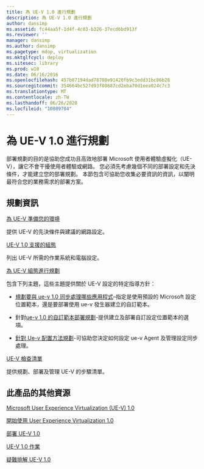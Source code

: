 ```yaml
---
title: 為 UE-V 1.0 進行規劃
description: 為 UE-V 1.0 進行規劃
author: dansimp
ms.assetid: fc44aa5f-1d4f-4c03-b326-37ecd6bd913f
ms.reviewer: ''
manager: dansimp
ms.author: dansimp
ms.pagetype: mdop, virtualization
ms.mktglfcycl: deploy
ms.sitesec: library
ms.prod: w10
ms.date: 06/16/2016
ms.openlocfilehash: 457b87194dad78708e91420fb9c3edd31bc86b28
ms.sourcegitcommit: 354664bc527d93f80687cd2eba70d1eea024c7c3
ms.translationtype: MT
ms.contentlocale: zh-TW
ms.lasthandoff: 06/26/2020
ms.locfileid: "10809704"
---
```

# 為 UE-V 1.0 進行規劃


部署規劃的目的是協助您成功且高效地部署 Microsoft 使用者體驗虛擬化（UE-V），讓它不會干擾使用者體驗或網路。 您必須先考慮幾個不同的部署設定和先決條件，才能建立您的部署規劃。 本節包含可協助您收集必要資訊的資訊，以闡明最符合您的業務需求的部署方案。

## 規劃資訊


[為 UE-V 準備您的環境](preparing-your-environment-for-ue-v.md)

提供 UE-V 的先決條件與建議的網路設定。

[UE-V 1.0 支援的組態](supported-configurations-for-ue-v-10.md)

列出 UE-V 所需的作業系統和電腦設定。

[為 UE-V 組態進行規劃](planning-for-ue-v-configuration.md)

包含下列主題，這些主題提供關於 UE-V 設定的特定指導方針：

-   [規劃要與 ue-v 1.0 同步處理哪些應用程式](planning-which-applications-to-synchronize-with-ue-v-10.md)–指定是使用預設的 Microsoft 設定位置範本，還是要部署使用 ue-v 發生器建立的自訂範本。

-   針對[ue-v 1.0 的自訂範本部署規劃](planning-for-custom-template-deployment-for-ue-v-10.md)-提供建立及部署自訂設定位置範本的選項。

-   [針對 Ue-v 配置方法規劃](planning-for-ue-v-configuration-methods.md)-可協助您決定如何設定 ue-v Agent 及管理設定同步處理。

[UE-V 檢查清單](ue-v-checklist.md)

提供規劃、部署及管理 UE-V 的步驟清單。

## 此產品的其他資源


[Microsoft User Experience Virtualization (UE-V) 1.0](index.md)

[開始使用 User Experience Virtualization 1.0](getting-started-with-user-experience-virtualization-10.md)

[部署 UE-V 1.0](deploying-ue-v-10.md)

[UE-V 1.0 作業](operations-for-ue-v-10.md)

[疑難排解 UE-V 1.0](troubleshooting-ue-v-10.md)

 

 





